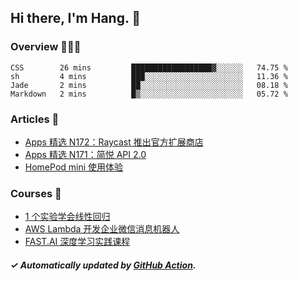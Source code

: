 ## Hi there, I'm Hang. 👋

### Overview 👨🏻‍💻

<!--START_SECTION:waka-->
```text
CSS        26 mins         ██████████████████▓░░░░░░   74.75 % 
sh         4 mins          ███░░░░░░░░░░░░░░░░░░░░░░   11.36 % 
Jade       2 mins          ██░░░░░░░░░░░░░░░░░░░░░░░   08.18 % 
Markdown   2 mins          █▒░░░░░░░░░░░░░░░░░░░░░░░   05.72 % 
```
<!--END_SECTION:waka-->

### Articles 📝

<!-- BLOG:START -->
- [Apps 精选 N172：Raycast 推出官方扩展商店](http://huhuhang.com/post/product-hunt/product-hunt-n172?from=github)
- [Apps 精选 N171：简悦 API 2.0](http://huhuhang.com/post/product-hunt/product-hunt-n171?from=github)
- [HomePod mini 使用体验](http://huhuhang.com/post/apps/homepod-mini-comments?from=github)<!-- BLOG:END -->

### Courses 🔗

<!-- SYL:START -->
- [1 个实验学会线性回归](https://lanqiao.cn/courses/4855)
- [AWS Lambda 开发企业微信消息机器人](https://lanqiao.cn/courses/2868)
- [FAST.AI 深度学习实践课程](https://lanqiao.cn/courses/1445)
<!-- SYL:END -->

##### ✓ Automatically updated by [GitHub Action](https://github.com/huhuhang/huhuhang/actions).
